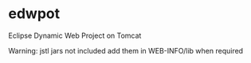 # edwpot
Eclipse Dynamic Web Project on Tomcat

Warning: jstl jars not included add them in WEB-INFO/lib when required
